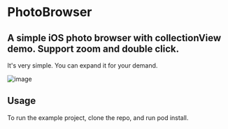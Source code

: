 # PhotoBrowser

## A simple iOS photo browser with collectionView demo. Support zoom and double click.

It's very simple. You can expand it for your demand.

![image](https://github.com/JvanChow/PhotoBrowser/blob/master/ZJFPhotoBrowser/image.gif)

## Usage

To run the example project, clone the repo, and run pod install.
